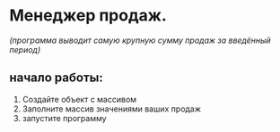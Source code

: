 # Менеджер продаж.
*(программа выводит самую крупную сумму продаж за введённый период)*
## начало работы:
1. Создайте объект с массивом
1. Заполните массив значениями ваших продаж
1. запустите программу